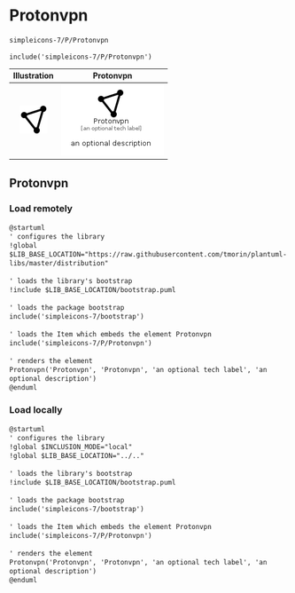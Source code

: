 # Protonvpn


```text
simpleicons-7/P/Protonvpn
```

```text
include('simpleicons-7/P/Protonvpn')
```



| Illustration | Protonvpn |
| :---: | :---: |
| ![illustration for Illustration](../../simpleicons-7/P/Protonvpn.png) | ![illustration for Protonvpn](../../simpleicons-7/P/Protonvpn.Local.png) |




## Protonvpn

### Load remotely
```plantuml
@startuml
' configures the library
!global $LIB_BASE_LOCATION="https://raw.githubusercontent.com/tmorin/plantuml-libs/master/distribution"

' loads the library's bootstrap
!include $LIB_BASE_LOCATION/bootstrap.puml

' loads the package bootstrap
include('simpleicons-7/bootstrap')

' loads the Item which embeds the element Protonvpn
include('simpleicons-7/P/Protonvpn')

' renders the element
Protonvpn('Protonvpn', 'Protonvpn', 'an optional tech label', 'an optional description')
@enduml
```

### Load locally
```plantuml
@startuml
' configures the library
!global $INCLUSION_MODE="local"
!global $LIB_BASE_LOCATION="../.."

' loads the library's bootstrap
!include $LIB_BASE_LOCATION/bootstrap.puml

' loads the package bootstrap
include('simpleicons-7/bootstrap')

' loads the Item which embeds the element Protonvpn
include('simpleicons-7/P/Protonvpn')

' renders the element
Protonvpn('Protonvpn', 'Protonvpn', 'an optional tech label', 'an optional description')
@enduml
```

